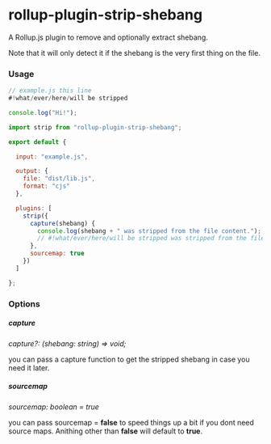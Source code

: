 # rollup-plugin-strip-shebang
A Rollup.js plugin to remove and optionally extract shebang.

Note that it will only detect it if the shebang is the very first thing on the file.

### Usage

```js
// example.js this line
#!what/ever/here/will be stripped

console.log("Hi!");
```

```js
import strip from "rollup-plugin-strip-shebang";

export default {

  input: "example.js",

  output: {
    file: "dist/lib.js",
    format: "cjs"
  },

  plugins: [
    strip({
      capture(shebang) {
        console.log(shebang + " was stripped from the file content.");
        // #!what/ever/here/will be stripped was stripped from the file content.
      },
      sourcemap: true
    })
  ]

};
```

### Options

##### capture
_capture?: (shebang: string) => void;_

you can pass a capture function to get the stripped shebang in case you need it later.

##### sourcemap
_sourcemap: boolean = true_

you can pass sourcemap = **false** to speed things up a bit if you dont need source maps.
Anithing other than **false** will default to **true**.


